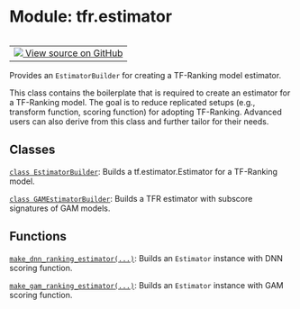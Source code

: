 <div itemscope itemtype="http://developers.google.com/ReferenceObject">
<meta itemprop="name" content="tfr.estimator" />
<meta itemprop="path" content="Stable" />
</div>

# Module: tfr.estimator

<!-- Insert buttons and diff -->

<table class="tfo-notebook-buttons tfo-api" align="left">

<td>
  <a target="_blank" href="https://github.com/tensorflow/ranking/tree/master/tensorflow_ranking/python/estimator.py">
    <img src="https://www.tensorflow.org/images/GitHub-Mark-32px.png" />
    View source on GitHub
  </a>
</td>
</table>

Provides an `EstimatorBuilder` for creating a TF-Ranking model estimator.

This class contains the boilerplate that is required to create an estimator for
a TF-Ranking model. The goal is to reduce replicated setups (e.g., transform
function, scoring function) for adopting TF-Ranking. Advanced users can also
derive from this class and further tailor for their needs.

## Classes

[`class EstimatorBuilder`](../tfr/estimator/EstimatorBuilder.md): Builds a
tf.estimator.Estimator for a TF-Ranking model.

[`class GAMEstimatorBuilder`](../tfr/estimator/GAMEstimatorBuilder.md): Builds a
TFR estimator with subscore signatures of GAM models.

## Functions

[`make_dnn_ranking_estimator(...)`](../tfr/estimator/make_dnn_ranking_estimator.md):
Builds an `Estimator` instance with DNN scoring function.

[`make_gam_ranking_estimator(...)`](../tfr/estimator/make_gam_ranking_estimator.md):
Builds an `Estimator` instance with GAM scoring function.
